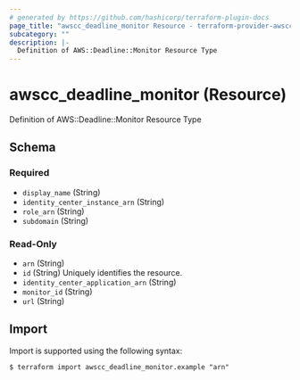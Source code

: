 ```yaml
---
# generated by https://github.com/hashicorp/terraform-plugin-docs
page_title: "awscc_deadline_monitor Resource - terraform-provider-awscc"
subcategory: ""
description: |-
  Definition of AWS::Deadline::Monitor Resource Type
---
```


# awscc_deadline_monitor (Resource)

Definition of AWS::Deadline::Monitor Resource Type



<!-- schema generated by tfplugindocs -->
## Schema

### Required

- `display_name` (String)
- `identity_center_instance_arn` (String)
- `role_arn` (String)
- `subdomain` (String)

### Read-Only

- `arn` (String)
- `id` (String) Uniquely identifies the resource.
- `identity_center_application_arn` (String)
- `monitor_id` (String)
- `url` (String)

## Import

Import is supported using the following syntax:

```shell
$ terraform import awscc_deadline_monitor.example "arn"
```
